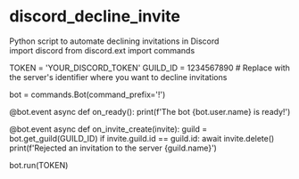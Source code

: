 # discord_decline_invite     
Python script to automate declining invitations in Discord  
import discord
from discord.ext import commands 

TOKEN = 'YOUR_DISCORD_TOKEN'
GUILD_ID = 1234567890  # Replace with the server's identifier where you want to decline invitations

bot = commands.Bot(command_prefix='!')

@bot.event
async def on_ready():
    print(f'The bot {bot.user.name} is ready!')

@bot.event
async def on_invite_create(invite):
    guild = bot.get_guild(GUILD_ID)
    if invite.guild.id == guild.id:
        await invite.delete()
        print(f'Rejected an invitation to the server {guild.name}')

bot.run(TOKEN)
